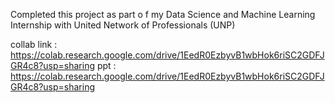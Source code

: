 Completed this project as part o f my Data Science and Machine Learning Internship with United Network of Professionals (UNP)

collab link : https://colab.research.google.com/drive/1EedR0EzbyvB1wbHok6riSC2GDFJGR4c8?usp=sharing
ppt : https://colab.research.google.com/drive/1EedR0EzbyvB1wbHok6riSC2GDFJGR4c8?usp=sharing
